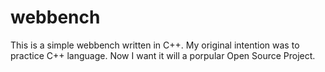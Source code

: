 # webbench
This is a simple webbench written in C++.
My original intention was to practice C++ language.
Now I want it will a porpular Open Source Project.
